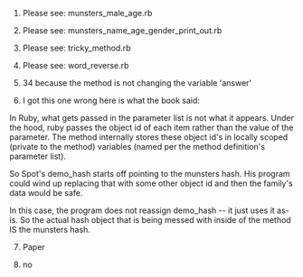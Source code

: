 1. Please see: munsters_male_age.rb

2. Please see: munsters_name_age_gender_print_out.rb

3. Please see: tricky_method.rb

4. Please see: word_reverse.rb

5. 34 because the method is not changing the variable 'answer'

6. I got this one wrong here is what the book said:

In Ruby, what gets passed in the parameter list is not what it appears. Under the hood, ruby passes the object id of each item rather than the value of the parameter. The method internally stores these object id's in locally scoped (private to the method) variables (named per the method definition's parameter list).

So Spot's demo_hash starts off pointing to the munsters hash. His program could wind up replacing that with some other object id and then the family's data would be safe.

In this case, the program does not reassign demo_hash -- it just uses it as-is. So the actual hash object that is being messed with inside of the method IS the munsters hash.

7. Paper

8. no
